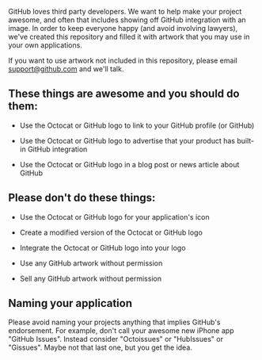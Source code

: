 GitHub loves third party developers. We want to help make your project awesome, and often that includes showing off GitHub integration with an image. In order to keep everyone happy (and avoid involving lawyers), we've created this repository and filled it with artwork that you may use in your own applications.

If you want to use artwork not included in this repository, please email <support@github.com> and we'll talk.


## These things are awesome and you should do them:

* Use the Octocat or GitHub logo to link to your GitHub profile (or GitHub)

* Use the Octocat or GitHub logo to advertise that your product has built-in GitHub integration

* Use the Octocat or GitHub logo in a blog post or news article about GitHub


## Please don't do these things:

* Use the Octocat or GitHub logo for your application's icon

* Create a modified version of the Octocat or GitHub logo

* Integrate the Octocat or GitHub logo into your logo

* Use any GitHub artwork without permission

* Sell any GitHub artwork without permission

## Naming your application

Please avoid naming your projects anything that implies GitHub's endorsement. For example, don't call your awesome new iPhone app "GitHub Issues". Instead consider "Octoissues" or "HubIssues" or "Gissues". Maybe not that last one, but you get the idea.